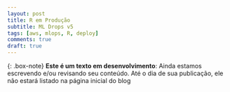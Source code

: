 ```yaml
---
layout: post
title: R em Produção
subtitle: ML Drops v5
tags: [aws, mlops, R, deploy]
comments: true
draft: true
---
```


{: .box-note}
**Este é um texto em desenvolvimento**: Ainda estamos escrevendo e/ou revisando seu conteúdo. Até o dia de sua publicação, ele não estará listado na página inicial do blog

